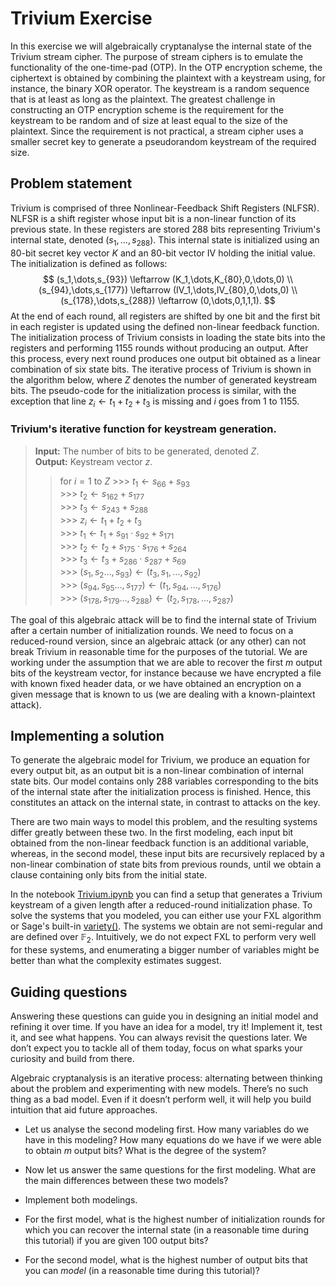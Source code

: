 # Trivium Exercise

In this exercise we will algebraically cryptanalyse the internal state of the Trivium stream cipher. The purpose of stream ciphers is to emulate the functionality of the one-time-pad (OTP). In the OTP encryption scheme, the ciphertext is obtained by combining the plaintext with a keystream using, for instance, the binary XOR operator. The keystream is a random sequence that is at least as long as the plaintext. The greatest challenge in constructing an OTP encryption scheme is the requirement for the keystream to be random and of size at least equal to the size of the plaintext. Since the requirement is not practical, a stream cipher uses a smaller secret key to generate a pseudorandom keystream of the required size.



## Problem statement
Trivium is comprised of three Nonlinear-Feedback Shift Registers (NLFSR). NLFSR is a shift register whose input bit is a non-linear function of its previous state. In these registers are stored 288 bits representing Trivium's internal state, denoted $(s_1,\dots,s_{288})$. This internal state is initialized using an 80-bit secret key vector $K$ and an 80-bit vector IV holding the initial value. The initialization is defined as follows:
$$
    (s_1,\dots,s_{93}) \leftarrow (K_1,\dots,K_{80},0,\dots,0) \\
    (s_{94},\dots,s_{177}) \leftarrow (IV_1,\dots,IV_{80},0,\dots,0) \\
    (s_{178},\dots,s_{288}) \leftarrow (0,\dots,0,1,1,1). 
$$
At the end of each round, all registers are shifted by one bit and the first bit in each register is updated using the defined non-linear feedback function. The initialization process of Trivium consists in loading the state bits into the registers and performing 1155 rounds without producing an output. After this process, every next round produces one output bit obtained as a linear combination of six state bits. The iterative process of Trivium is shown in the algorithm below, where $Z$ denotes the number of generated keystream bits. The pseudo-code for the initialization process is similar, with the exception that line $z_{i} \leftarrow t_{1}+t_{2}+t_{3}$ is missing and $i$ goes from 1 to 1155.

### Trivium's iterative function for keystream generation.
		
> **Input:** The number of bits to be generated, denoted $Z$. \
> **Output:** Keystream vector $z$.
>> for $i=1$ to $Z$
		>>> $t_{1} \leftarrow s_{66}+s_{93}$ \
		>>> $t_{2} \leftarrow s_{162}+s_{177}$ \
		>>> $t_{3} \leftarrow s_{243}+s_{288}$ \
		>>> $z_{i} \leftarrow t_{1}+t_{2}+t_{3}$  \
		>>> $t_{1} \leftarrow t_{1}+s_{91}\cdot s_{92} + s_{171}$ \
		>>> $t_{2} \leftarrow t_{2}+s_{175}\cdot s_{176} + s_{264}$ \
		>>> $t_{3} \leftarrow t_{3}+s_{286}\cdot s_{287} + s_{69}$ \
		>>> $(s_{1},s_{2}\dots,s_{93}) \leftarrow (t_3,s_{1},\dots,s_{92})$ \
		>>> $(s_{94},s_{95}\dots,s_{177}) \leftarrow (t_1,s_{94},\dots,s_{176})$ \
		>>> $(s_{178},s_{179}\dots,s_{288}) \leftarrow (t_2,s_{178},\dots,s_{287})$ 

The goal of this algebraic attack will be to find the internal state of Trivium after a certain number of initialization rounds. We need to focus on a reduced-round version, since an algebraic attack (or any other) can not break Trivium in reasonable time for the purposes of the tutorial. We are working under the assumption that we are able to recover the first $m$ output bits of the keystream vector, for instance because we have encrypted a file with known fixed header data, or we have obtained an encryption on a given message that is known to us (we are dealing with a known-plaintext attack). 

## Implementing a solution
To generate the algebraic model for Trivium, we produce an equation for every output bit, as an output bit is a non-linear combination of internal state bits. Our model contains only 288 variables corresponding to the bits of the internal state after the initialization process is finished.
Hence, this constitutes an attack on the internal state, in contrast to attacks on the key.
 
There are two main ways to model this problem, and the resulting systems differ greatly between these two. In the first modeling, each input bit obtained from the non-linear feedback function is an additional variable, whereas, in the second model, these input bits are recursively replaced by a non-linear combination of state bits from previous rounds, until we obtain a clause containing only bits from the initial state. 

In the notebook [Trivium.ipynb](./Trivium.ipynb) you can find a setup that generates a Trivium keystream of a given length after a reduced-round initialization phase. To solve the systems that you modeled, you can either use your FXL algorithm or Sage's built-in [variety()](https://doc.sagemath.org/html/en/reference/polynomial_rings/sage/rings/polynomial/multi_polynomial_ideal.html#sage.rings.polynomial.multi_polynomial_ideal.MPolynomialIdeal_singular_repr.variety). The systems we obtain are not semi-regular and are defined over $\mathbb{F}_2$. Intuitively, we do not expect FXL to perform very well for these systems, and enumerating a bigger number of variables might be better than what the complexity estimates suggest.

## Guiding questions
Answering these questions can guide you in designing an initial model and refining it over time.
If you have an idea for a model, try it! 
Implement it, test it, and see what happens.
You can always revisit the questions later.
We don’t expect you to tackle all of them today, focus on what sparks your curiosity and build from there.

Algebraic cryptanalysis is an iterative process: alternating between thinking about the problem and experimenting with new models.
There’s no such thing as a bad model. 
Even if it doesn’t perform well, it will help you build intuition that aid future approaches.

- Let us analyse the second modeling first. How many variables do we have in this modeling? How many equations do we have if we were able to obtain $m$ output bits? What is the degree of the system?

- Now let us answer the same questions for the first modeling. What are the main differences between these two models?  

- Implement both modelings.

- For the first model, what is the highest number of initialization rounds for which you can recover the internal state (in a reasonable time during this tutorial) if you are given $100$ output bits?

- For the second model, what is the highest number of output bits that you can *model* (in a reasonable time during this tutorial)?

